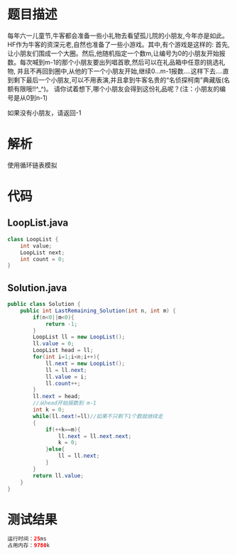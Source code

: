 # 题目描述
每年六一儿童节,牛客都会准备一些小礼物去看望孤儿院的小朋友,今年亦是如此。HF作为牛客的资深元老,自然也准备了一些小游戏。其中,有个游戏是这样的:
首先,让小朋友们围成一个大圈。然后,他随机指定一个数m,让编号为0的小朋友开始报数。每次喊到m-1的那个小朋友要出列唱首歌,然后可以在礼品箱中任意的挑选礼物,
并且不再回到圈中,从他的下一个小朋友开始,继续0...m-1报数....这样下去....直到剩下最后一个小朋友,可以不用表演,并且拿到牛客名贵的“名侦探柯南”典藏版(名额有限哦!!^_^)。
请你试着想下,哪个小朋友会得到这份礼品呢？(注：小朋友的编号是从0到n-1)

如果没有小朋友，请返回-1
# 解析
使用循环链表模拟
# 代码
## LoopList.java
```java
class LoopList {
    int value;
    LoopList next;
    int count = 0;
}
```
## Solution.java
```java
public class Solution {
    public int LastRemaining_Solution(int n, int m) {
        if(n<0||m<0){
            return -1;
        }
        LoopList ll = new LoopList();
        ll.value = 0;
        LoopList head = ll;
        for(int i=1;i<n;i++){
            ll.next = new LoopList();
            ll = ll.next;
            ll.value = i;
            ll.count++;
        }
        ll.next = head;
        //从head开始报数到 m-1
        int k = 0;
        while(ll.next!=ll)//如果不只剩下1个数就继续走
        {
            if(++k==m){
                ll.next = ll.next.next;
                k = 0;
            }else{
                ll = ll.next;
            }
        }
        return ll.value;
    }
}
```
# 测试结果
```java
运行时间：25ms
占用内存：9780k
```
